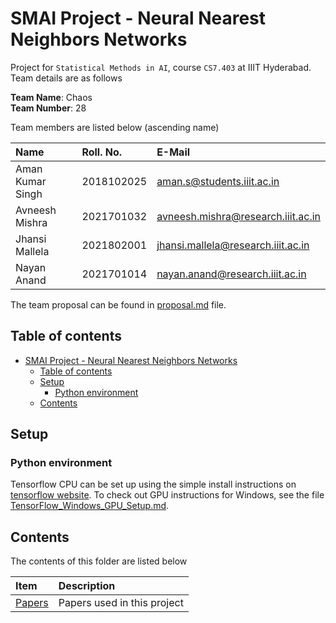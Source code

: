 # SMAI Project - Neural Nearest Neighbors Networks

Project for `Statistical Methods in AI`, course `CS7.403` at IIIT Hyderabad. Team details are as follows

**Team Name**: Chaos <br>
**Team Number**: 28

Team members are listed below (ascending name)

| Name | Roll. No. | E-Mail |
| :--- | :---- | :---- |
| Aman Kumar Singh | 2018102025 | aman.s@students.iiit.ac.in |
| Avneesh Mishra | 2021701032 | avneesh.mishra@research.iiit.ac.in |
| Jhansi Mallela | 2021802001 | jhansi.mallela@research.iiit.ac.in |
| Nayan Anand | 2021701014 | nayan.anand@research.iiit.ac.in |

The team proposal can be found in [proposal.md](Proposal.md) file.

## Table of contents

- [SMAI Project - Neural Nearest Neighbors Networks](#smai-project---neural-nearest-neighbors-networks)
    - [Table of contents](#table-of-contents)
    - [Setup](#setup)
        - [Python environment](#python-environment)
    - [Contents](#contents)

## Setup

### Python environment

Tensorflow CPU can be set up using the simple install instructions on [tensorflow website](https://www.tensorflow.org/install/pip). To check out GPU instructions for Windows, see the file [TensorFlow_Windows_GPU_Setup.md](./TensorFlow_Windows_GPU_Setup.md).

## Contents

The contents of this folder are listed below

| Item | Description |
| :--- | :-- |
| [Papers](./Papers/README.md) | Papers used in this project |
